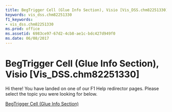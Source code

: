 ```yaml
---
title: BegTrigger Cell (Glue Info Section), Visio [Vis_DSS.chm82251330]
keywords: vis_dss.chm82251330
f1_keywords:
- vis_dss.chm82251330
ms.prod: office
ms.assetid: 6983ce97-67d2-4cb8-ae1c-bdc427d949f0
ms.date: 06/08/2017
---
```



# BegTrigger Cell (Glue Info Section), Visio [Vis_DSS.chm82251330]

Hi there! You have landed on one of our F1 Help redirector pages. Please select the topic you were looking for below.

[BegTrigger Cell (Glue Info Section)](http://msdn.microsoft.com/library/0b7ffe39-ee6c-71eb-355c-9bb4660260f1%28Office.15%29.aspx)

